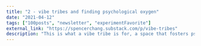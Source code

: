```yaml
---
title: "2 - vibe tribes and finding psychological oxygen"
date: "2021-04-12"
tags: ["100posts", "newsletter", "experimentFavorite"]
external_link: "https://spencerchang.substack.com/p/vibe-tribes"
description: "This is what a vibe tribe is for, a space that fosters psychological oxygen by default. A community where you can be yourself and feel encouraged rather than pressured to create and express yourself authentically."
---
```

